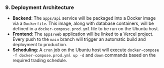 ### **9. Deployment Architecture**

* **Backend**: The `apps/api` service will be packaged into a Docker image via a `Dockerfile`. This image, along with database containers, will be defined in a `docker-compose.prod.yml` file to be run on the Ubuntu host.
* **Frontend**: The `apps/web` application will be linked to a Vercel project. Every push to the `main` branch will trigger an automatic build and deployment to production.
* **Scheduling**: A `cron` job on the Ubuntu host will execute `docker-compose -f docker-compose.prod.yml up -d` and `down` commands based on the required trading schedule.
